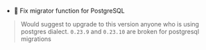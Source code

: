 - 🐛 Fix migrator function for PostgreSQL

> Would suggest to upgrade to this version anyone who is using postgres dialect. `0.23.9` and `0.23.10` are broken for postgresql migrations